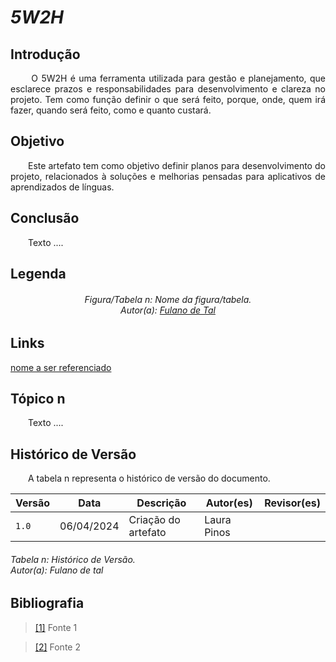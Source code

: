 # ***5W2H***

## **Introdução**
<p align="justify">
&emsp;&emsp;
O 5W2H é uma ferramenta utilizada para gestão e planejamento, que esclarece prazos e responsabilidades para desenvolvimento e clareza no projeto. Tem como função definir o que será feito, porque, onde, quem irá fazer, quando será feito, como e quanto custará.
</p>

## **Objetivo**
<p align="justify">
&emsp;&emsp;Este artefato tem como objetivo definir planos para desenvolvimento do projeto, relacionados à soluções e melhorias pensadas para aplicativos de aprendizados de línguas.

</p>

## **Conclusão**
<p align="justify">
&emsp;&emsp;Texto ....
</p>

## **Legenda**
<p align="justify">
<h6 align = "center"> Figura/Tabela n: Nome da figura/tabela.
<br> Autor(a): <a href="https://github.com/fulanodetal">Fulano de Tal</a></h6>
</p>

## **Links**
<p align="justify">
<a href="link de referência">nome a ser referenciado</a>
</p>

## **Tópico n**
<p align="justify">
&emsp;&emsp;Texto ....
</p>

## **Histórico de Versão**
<p align="justify">
&emsp;&emsp;A tabela n representa o histórico de versão do documento.
</p>

| Versão | Data | Descrição | Autor(es) | Revisor(es) |
| ------ | ---- | --------- | --------- | ---------- |
| `1.0`  | 06/04/2024 | Criação do artefato | Laura Pinos |  |
<h6> Tabela n: Histórico de Versão.
<br> Autor(a): Fulano de tal </h6>

## **Bibliografia**
> <a href="https://Link_da_fonte">[1]</a> Fonte 1

> <a href="https://Link_da_fonte">[2]</a> Fonte 2
